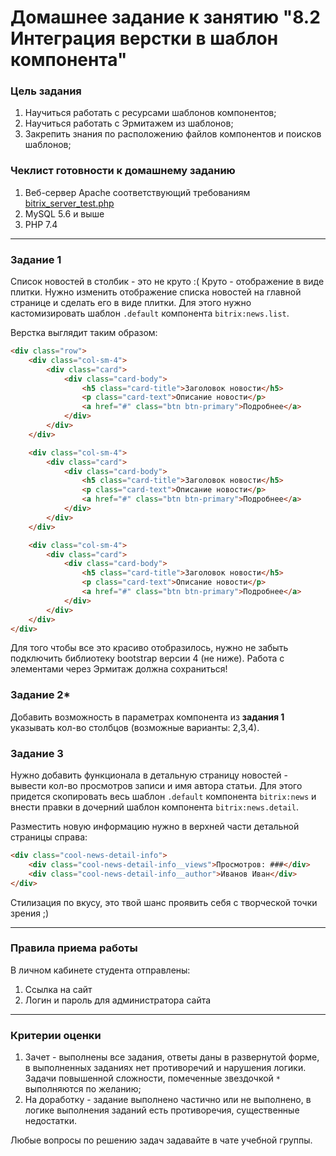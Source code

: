  # Домашнее задание к занятию "8.2 Интеграция верстки в шаблон компонента"

### Цель задания

1. Научиться работать с ресурсами шаблонов компонентов;
1. Научиться работать с Эрмитажем из шаблонов;
1. Закрепить знания по расположению файлов компонентов и поисков шаблонов;

### Чеклист готовности к домашнему заданию

1. Веб-сервер Apache соответствующий требованиям [bitrix_server_test.php](https://www.1c-bitrix.ru/download/scripts/bitrix_server_test.php)
2. MySQL 5.6 и выше
3. PHP 7.4


------

### Задание 1

Список новостей в столбик - это не круто :( Круто - отображение в виде плитки.
Нужно изменить отображение списка новостей на главной странице и сделать его в виде плитки.
Для этого нужно кастомизировать шаблон `.default` компонента `bitrix:news.list`.

Верстка выглядит таким образом:
```html
<div class="row">
    <div class="col-sm-4">
        <div class="card">
            <div class="card-body">
                <h5 class="card-title">Заголовок новости</h5>
                <p class="card-text">Описание новости</p>
                <a href="#" class="btn btn-primary">Подробнее</a>
            </div>
        </div>
    </div>

    <div class="col-sm-4">
        <div class="card">
            <div class="card-body">
                <h5 class="card-title">Заголовок новости</h5>
                <p class="card-text">Описание новости</p>
                <a href="#" class="btn btn-primary">Подробнее</a>
            </div>
        </div>
    </div>

    <div class="col-sm-4">
        <div class="card">
            <div class="card-body">
                <h5 class="card-title">Заголовок новости</h5>
                <p class="card-text">Описание новости</p>
                <a href="#" class="btn btn-primary">Подробнее</a>
            </div>
        </div>
    </div>
</div>
```

Для того чтобы все это красиво отобразилось, нужно не забыть подключить библиотеку bootstrap версии 4 (не ниже).
Работа с элементами через Эрмитаж должна сохраниться!

### Задание 2*

Добавить возможность в параметрах компонента из **задания 1** указывать кол-во столбцов (возможные варианты: 2,3,4).

### Задание 3

Нужно добавить функционала в детальную страницу новостей - вывести кол-во просмотров записи и имя автора статьи.
Для этого придется скопировать весь шаблон `.default` компонента `bitrix:news` и внести правки в дочерний шаблон компонента `bitrix:news.detail`.

Разместить новую информацию нужно в верхней части детальной страницы справа:
```html
<div class="cool-news-detail-info">
    <div class="cool-news-detail-info__views">Просмотров: ###</div>
    <div class="cool-news-detail-info__author">Иванов Иван</div>
</div>
```

Стилизация по вкусу, это твой шанс проявить себя с творческой точки зрения ;)

------

### Правила приема работы

В личном кабинете студента отправлены:
1.  Ссылка на сайт
2.  Логин и пароль для администратора сайта

------

### Критерии оценки

1. Зачет - выполнены все задания, ответы даны в развернутой форме, в выполненных заданиях нет противоречий и нарушения логики. Задачи повышенной сложности, помеченные звездочкой `*` выполняются по желанию;
2. На доработку - задание выполнено частично или не выполнено, в логике выполнения заданий есть противоречия, существенные недостатки.

Любые вопросы по решению задач задавайте в чате учебной группы.
